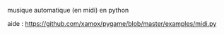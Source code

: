 musique automatique (en midi) en python

aide :
https://github.com/xamox/pygame/blob/master/examples/midi.py
